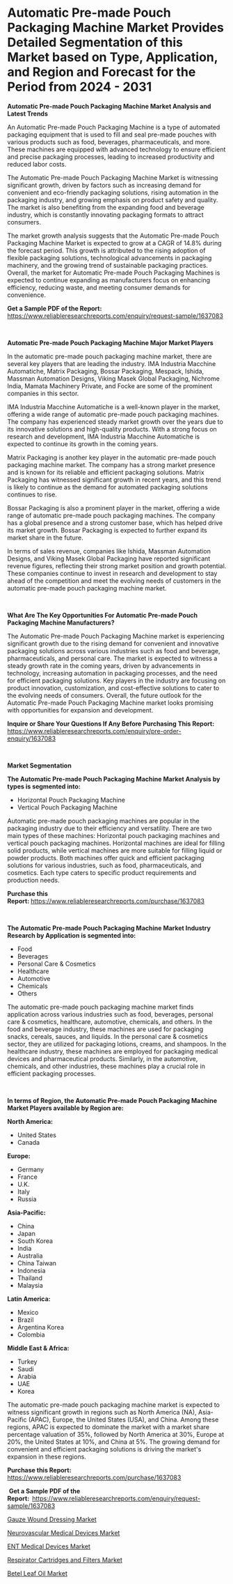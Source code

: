 <p><h1>Automatic Pre-made Pouch Packaging Machine Market Provides Detailed Segmentation of this Market based on Type, Application, and Region and Forecast for the Period from 2024 - 2031</h1></p><p><strong>Automatic Pre-made Pouch Packaging Machine Market Analysis and Latest Trends</strong></p>
<p><p>An Automatic Pre-made Pouch Packaging Machine is a type of automated packaging equipment that is used to fill and seal pre-made pouches with various products such as food, beverages, pharmaceuticals, and more. These machines are equipped with advanced technology to ensure efficient and precise packaging processes, leading to increased productivity and reduced labor costs.</p><p>The Automatic Pre-made Pouch Packaging Machine Market is witnessing significant growth, driven by factors such as increasing demand for convenient and eco-friendly packaging solutions, rising automation in the packaging industry, and growing emphasis on product safety and quality. The market is also benefiting from the expanding food and beverage industry, which is constantly innovating packaging formats to attract consumers.</p><p>The market growth analysis suggests that the Automatic Pre-made Pouch Packaging Machine Market is expected to grow at a CAGR of 14.8% during the forecast period. This growth is attributed to the rising adoption of flexible packaging solutions, technological advancements in packaging machinery, and the growing trend of sustainable packaging practices. Overall, the market for Automatic Pre-made Pouch Packaging Machines is expected to continue expanding as manufacturers focus on enhancing efficiency, reducing waste, and meeting consumer demands for convenience.</p></p>
<p><strong>Get a Sample PDF of the Report:&nbsp;</strong> <a href="https://www.reliableresearchreports.com/enquiry/request-sample/1637083">https://www.reliableresearchreports.com/enquiry/request-sample/1637083</a></p>
<p>&nbsp;</p>
<p><strong>Automatic Pre-made Pouch Packaging Machine Major Market Players</strong></p>
<p><p>In the automatic pre-made pouch packaging machine market, there are several key players that are leading the industry. IMA Industria Macchine Automatiche, Matrix Packaging, Bossar Packaging, Mespack, Ishida, Massman Automation Designs, Viking Masek Global Packaging, Nichrome India, Mamata Machinery Private, and Focke are some of the prominent companies in this sector.</p><p>IMA Industria Macchine Automatiche is a well-known player in the market, offering a wide range of automatic pre-made pouch packaging machines. The company has experienced steady market growth over the years due to its innovative solutions and high-quality products. With a strong focus on research and development, IMA Industria Macchine Automatiche is expected to continue its growth in the coming years.</p><p>Matrix Packaging is another key player in the automatic pre-made pouch packaging machine market. The company has a strong market presence and is known for its reliable and efficient packaging solutions. Matrix Packaging has witnessed significant growth in recent years, and this trend is likely to continue as the demand for automated packaging solutions continues to rise.</p><p>Bossar Packaging is also a prominent player in the market, offering a wide range of automatic pre-made pouch packaging machines. The company has a global presence and a strong customer base, which has helped drive its market growth. Bossar Packaging is expected to further expand its market share in the future.</p><p>In terms of sales revenue, companies like Ishida, Massman Automation Designs, and Viking Masek Global Packaging have reported significant revenue figures, reflecting their strong market position and growth potential. These companies continue to invest in research and development to stay ahead of the competition and meet the evolving needs of customers in the automatic pre-made pouch packaging machine market.</p></p>
<p>&nbsp;</p>
<p><strong>What Are The Key Opportunities For Automatic Pre-made Pouch Packaging Machine Manufacturers?</strong></p>
<p><p>The Automatic Pre-made Pouch Packaging Machine market is experiencing significant growth due to the rising demand for convenient and innovative packaging solutions across various industries such as food and beverage, pharmaceuticals, and personal care. The market is expected to witness a steady growth rate in the coming years, driven by advancements in technology, increasing automation in packaging processes, and the need for efficient packaging solutions. Key players in the industry are focusing on product innovation, customization, and cost-effective solutions to cater to the evolving needs of consumers. Overall, the future outlook for the Automatic Pre-made Pouch Packaging Machine market looks promising with opportunities for expansion and development.</p></p>
<p><strong>Inquire or Share Your Questions If Any Before Purchasing This Report:</strong> <a href="https://www.reliableresearchreports.com/enquiry/pre-order-enquiry/1637083">https://www.reliableresearchreports.com/enquiry/pre-order-enquiry/1637083</a></p>
<p>&nbsp;</p>
<p><strong>Market Segmentation</strong></p>
<p><strong>The Automatic Pre-made Pouch Packaging Machine Market Analysis by types is segmented into:</strong></p>
<p><ul><li>Horizontal Pouch Packaging Machine</li><li>Vertical Pouch Packaging Machine</li></ul></p>
<p><p>Automatic pre-made pouch packaging machines are popular in the packaging industry due to their efficiency and versatility. There are two main types of these machines: Horizontal pouch packaging machines and vertical pouch packaging machines. Horizontal machines are ideal for filling solid products, while vertical machines are more suitable for filling liquid or powder products. Both machines offer quick and efficient packaging solutions for various industries, such as food, pharmaceuticals, and cosmetics. Each type caters to specific product requirements and production needs.</p></p>
<p><strong>Purchase this Report:&nbsp;</strong><a href="https://www.reliableresearchreports.com/purchase/1637083">https://www.reliableresearchreports.com/purchase/1637083</a></p>
<p>&nbsp;</p>
<p><strong>The Automatic Pre-made Pouch Packaging Machine Market Industry Research by Application is segmented into:</strong></p>
<p><ul><li>Food</li><li>Beverages</li><li>Personal Care & Cosmetics</li><li>Healthcare</li><li>Automotive</li><li>Chemicals</li><li>Others</li></ul></p>
<p><p>The automatic pre-made pouch packaging machine market finds application across various industries such as food, beverages, personal care & cosmetics, healthcare, automotive, chemicals, and others. In the food and beverage industry, these machines are used for packaging snacks, cereals, sauces, and liquids. In the personal care & cosmetics sector, they are utilized for packaging lotions, creams, and shampoos. In the healthcare industry, these machines are employed for packaging medical devices and pharmaceutical products. Similarly, in the automotive, chemicals, and other industries, these machines play a crucial role in efficient packaging processes.</p></p>
<p>&nbsp;</p>
<p><strong>In terms of Region, the Automatic Pre-made Pouch Packaging Machine Market Players available by Region are:</strong></p>
<p>
    <p> <strong> North America: </strong>
        <ul>
            <li>United States</li>
            <li>Canada</li>
        </ul>
        </p> 
    <p> <strong> Europe: </strong>
        <ul>
            <li>Germany</li>
            <li>France</li>
            <li>U.K.</li>
            <li>Italy</li>
            <li>Russia</li>
        </ul>
        </p> 
    <p> <strong> Asia-Pacific: </strong>
        <ul>
            <li>China</li>
            <li>Japan</li>
            <li>South Korea</li>
            <li>India</li>
            <li>Australia</li>
            <li>China Taiwan</li>
            <li>Indonesia</li>
            <li>Thailand</li>
            <li>Malaysia</li>
        </ul>
        </p> 
    <p> <strong> Latin America: </strong>
        <ul>
            <li>Mexico</li>
            <li>Brazil</li>
            <li>Argentina Korea</li>
            <li>Colombia</li>
        </ul>
        </p> 
    <p> <strong> Middle East & Africa: </strong>
        <ul>
            <li>Turkey</li>
            <li>Saudi</li>
            <li>Arabia</li>
            <li>UAE</li>
            <li>Korea</li>
        </ul>
    </p>
    </p>
<p><p>The automatic pre-made pouch packaging machine market is expected to witness significant growth in regions such as North America (NA), Asia-Pacific (APAC), Europe, the United States (USA), and China. Among these regions, APAC is expected to dominate the market with a market share percentage valuation of 35%, followed by North America at 30%, Europe at 20%, the United States at 10%, and China at 5%. The growing demand for convenient and efficient packaging solutions is driving the market's expansion in these regions.</p></p>
<p><strong>Purchase this Report: </strong><a href="https://www.reliableresearchreports.com/purchase/1637083">https://www.reliableresearchreports.com/purchase/1637083</a></p>
<p>&nbsp;<strong>Get a Sample PDF of the Report:&nbsp;&nbsp;</strong><a href="https://www.reliableresearchreports.com/enquiry/request-sample/1637083">https://www.reliableresearchreports.com/enquiry/request-sample/1637083</a></p>
<p><strong></strong></p>
<p><p><a href="https://medium.com/@twiladurgan/gauze-wound-dressing-market-size-market-outlook-and-market-forecast-2024-to-2031-c76ddc9431d5">Gauze Wound Dressing Market</a></p><p><a href="https://medium.com/@twiladurgan/neurovascular-medical-devices-market-trends-and-market-analysis-forecasted-for-period-2024-2031-4fe2384eaaf8">Neurovascular Medical Devices Market</a></p><p><a href="https://medium.com/@twiladurgan/ent-medical-devices-market-report-reveals-the-latest-trends-and-growth-opportunities-of-this-market-918890193fa4">ENT Medical Devices Market</a></p><p><a href="https://medium.com/@twiladurgan/respirator-cartridges-and-filters-market-furnishes-information-on-market-share-market-trends-and-a43a502ec926">Respirator Cartridges and Filters Market</a></p><p><a href="https://medium.com/@twiladurgan/decoding-betel-leaf-oil-market-metrics-market-share-trends-and-growth-patterns-2274982e20b5">Betel Leaf Oil Market</a></p></p>